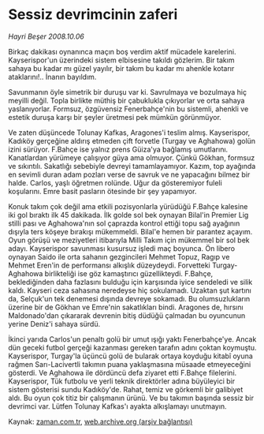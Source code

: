 # Sessiz  devrimcinin zaferi

*Hayri Beşer 2008.10.06*

<tr><td class="metin" colspan="2" style="padding-top: 20px; padding-left: 5px; padding-right: 10px;">Birkaç dakikası oynanınca maçın boş verdim aktif  mücadele karelerini. Kayserispor'un üzerindeki sistem elbisesine takıldı gözlerim. Bir takım sahaya bu kadar mı güzel yayılır, bir takım bu kadar mı ahenkle kotarır ataklarını!.. İnanın bayıldım.</td></tr><tr><td class="metin" colspan="2" style="padding-top: 20px; padding-left: 5px; padding-right: 10px;"><p>Savunmanın öyle simetrik bir duruşu var ki. Savrulmaya ve bozulmaya hiç meyilli değil. Topla birlikte müthiş bir çabuklukla çıkıyorlar ve orta sahaya yaslanıyorlar. Formsuz, özgüvensiz Fenerbahçe'nin bu sistemli, ahenkli ve estetik duruşa karşı bir şeyler üretmesi pek mümkün görünmüyor. 
<p> Ve zaten düşüncede Tolunay Kafkas, Aragones'i teslim almış. Kayserispor, Kadıköy gerçeğine aldırış etmeden çift forvetle (Turgay ve Aghahowa) golün izini sürüyor. F.Bahçe ise yalnız prens Güiza'ya bağlamış umutlarını. Kanatlardan yürümeye çalışıyor güya ama olmuyor. Çünkü Gökhan, formsuz ve sıkıntılı. Sakatlığı sebebiyle devreyi tamamlayamıyor. Kazım, top ayağında en sevimli duran adam pozları verse de savruk ve ne yapacağını bilmez bir halde. Carlos, yaşlı öğretmen rolünde. Uğur da gösteremiyor fuleli koşularını. Emre basit pasların ötesinde bir şey yapamıyor. 
<p> Konuk takım çok değil ama etkili pozisyonlarla yürüdüğü F.Bahçe kalesine iki gol bıraktı ilk 45 dakikada. İlk golde sol bek oynayan Bilal'in Premier Lig stilli pası ve Aghahowa'nın sol çaprazda kontrol ettiği topu sağ ayağının dışıyla ters köşeye bırakışı mükemmeldi. Bilal'e hemen bir parantez açayım. Oyun görüşü ve meziyetleri itibarıyla Milli Takım için mükemmel bir sol bek adayı. Kayserispor savunması kusursuz işledi maç boyunca. Ön libero oynayan Saido ile orta sahanın gezgincileri Mehmet Topuz, Ragıp ve Mehmet Eren'in de performansı alkışlık düzeydeydi. Forvetteki Turgay-Aghahowa birlikteliği ise göz kamaştırıcı güzellikteydi. F.Bahçe, beklediğinden daha fazlasını bulduğu için karşısında iyice sendeledi ve silik kaldı. Kayseri ceza sahasına neredeyse hiç sokulamadı. Uzaktan şut kartını da, Selçuk'un tek denemesi dışında devreye sokamadı. Bu olumsuzlukların üzerine bir de Gökhan ve Emre'nin sakatlıkları bindi. Aragones de, hırsını Maldonado'dan çıkararak devrenin bitiş düdüğü çalmadan bu oyuncunun yerine Deniz'i sahaya sürdü. 
<p> İkinci yarıda Carlos'un penaltı golü bir umut ışığı yaktı Fenerbahçe'ye. Ancak dün geceki futbol gerçeği kazanması gereken tarafın adını çoktan koymuştu. Kayserispor, Turgay'la üçüncü golü de bularak ortaya koyduğu kitabî oyuna rağmen Sarı-Lacivertli takımın puana yaklaşmasına müsaade etmeyeceğini gösterdi. Ve Aghahowa ile dördüncü defa ziyaret etti F.Bahçe filelerini. Kayserispor, Tük futbolu ve yerli teknik direktörler adına büyüleyici bir sistem gösterisi sundu Kadıköy'de. Rahat, temiz ve görkemli bir galibiyet aldı. Bu oyun çok titiz bir çalışmanın ürünü. Ve bu takımın başında sessiz bir devrimci var. Lütfen Tolunay Kafkas'ı ayakta alkışlamayı unutmayın.<br/></p></p></p></p></td></tr>

Kaynak: [zaman.com.tr](http://zaman.com.tr/yazar.do?yazino=746045), [web.archive.org (arşiv bağlantısı)](http://web.archive.org/web/20081023214603/http://zaman.com.tr:80/yazar.do?yazino=746045)
